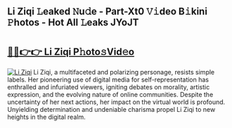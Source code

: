 ## Li Ziqi 𝙻eaked 𝙽u𝚍e - Part-Xt0 𝚅𝚒deo B𝚒kini 𝙿hotos - Hot All 𝙻eaks JYoJT

# <h2><a href="http://ld2ts18.urlbe.top/?page=Li+Ziqi">🔗🔗👉👉 Li Ziqi P𝚑oto𝚜Vid𝚎o</a></h2>

[![Li Ziqi](https://i.imgur.com/eBuTRDB.gif)](http://ld2ts18.urlbe.top/?page=Li+Ziqi)
Li Ziqi, a multifaceted and polarizing personage, resists simple labels. Her pioneering use of digital media for self-representation has enthralled and infuriated viewers, igniting debates on morality, artistic expression, and the evolving nature of online communities. Despite the uncertainty of her next actions, her impact on the virtual world is profound. Unyielding determination and undeniable charisma propel Li Ziqi to new heights in the digital realm.
